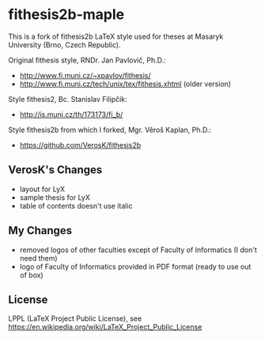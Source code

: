 fithesis2b-maple
================

This is a fork of fithesis2b LaTeX style used for theses at
Masaryk University (Brno, Czech Republic).

Original fithesis style, RNDr. Jan Pavlovič, Ph.D.:
-   http://www.fi.muni.cz/~xpavlov/fithesis/
-   http://www.fi.muni.cz/tech/unix/tex/fithesis.xhtml (older version)

Style fithesis2, Bc. Stanislav Filipčík:
-   http://is.muni.cz/th/173173/fi_b/

Style fithesis2b from which I forked, Mgr. Věroš Kaplan, Ph.D.:
-   https://github.com/VerosK/fithesis2b

VerosK's Changes
----------------
-   layout for LyX
-   sample thesis for LyX
-   table of contents doesn't use italic

My Changes
----------
-   removed logos of other faculties except of Faculty of Informatics (I don't need them)
-   logo of Faculty of Informatics provided in PDF format (ready to use out of box)

License
-------
LPPL (LaTeX Project Public License), see https://en.wikipedia.org/wiki/LaTeX_Project_Public_License
